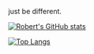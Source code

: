 just be different.

[![Robert's GitHub stats](https://github-readme-stats.vercel.app/api?username=robertseghedi)](https://github.com/anuraghazra/github-readme-stats)

[![Top Langs](https://github-readme-stats.vercel.app/api/top-langs/?username=robertseghedi&layout=compact)](https://github.com/anuraghazra/github-readme-stats)
